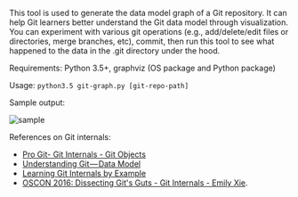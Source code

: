 This tool is used to generate the data model graph of a Git repository. It can help Git learners better understand the Git data model through visualization. You can experiment with various git operations (e.g., add/delete/edit files or directories, merge branches, etc), commit, then run this tool to see what happened to the data in the .git directory under the hood.

Requirements: Python 3.5+, graphviz (OS package and Python package)

Usage: `python3.5 git-graph.py [git-repo-path]`

Sample output:

![sample](https://raw.githubusercontent.com/functicons/git-graph/master/samples/git_graph.png)

References on Git internals:
- [Pro Git- Git Internals - Git Objects](https://git-scm.com/book/en/v2/Git-Internals-Git-Objects)
- [Understanding Git — Data Model](https://hackernoon.com/https-medium-com-zspajich-understanding-git-data-model-95eb16cc99f5)
- [Learning Git Internals by Example](http://teohm.com/blog/learning-git-internals-by-example/)
- [OSCON 2016: Dissecting Git's Guts - Git Internals - Emily Xie](https://www.youtube.com/watch?v=YUCwr1Y6bFI).
